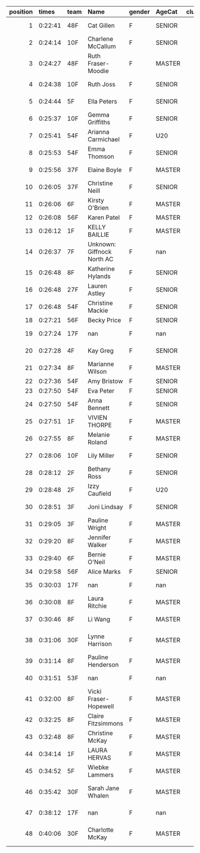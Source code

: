 |   position | times   | team   | Name                       | gender   | AgeCat   |   clubnumber | Club name                  | Website                                    |   finishPosition |
|-----------:|:--------|:-------|:---------------------------|:---------|:---------|-------------:|:---------------------------|:-------------------------------------------|-----------------:|
|          1 | 0:22:41 | 48F    | Cat Gillen                 | F        | SENIOR   |           48 | Springburn Harriers        | https://www.springburnharriers.co.uk/      |               34 |
|          2 | 0:24:14 | 10F    | Charlene McCallum          | F        | SENIOR   |           10 | Shettleston Harriers       | http://shettlestonharriers.org.uk/         |               48 |
|          3 | 0:24:27 | 48F    | Ruth Fraser-Moodie         | F        | MASTER   |           48 | Springburn Harriers        | https://www.springburnharriers.co.uk/      |               54 |
|          4 | 0:24:38 | 10F    | Ruth Joss                  | F        | SENIOR   |           10 | Shettleston Harriers       | http://shettlestonharriers.org.uk/         |               57 |
|          5 | 0:24:44 | 5F     | Ella Peters                | F        | SENIOR   |            5 | Westerlands CCC            | https://westerlandsccc.co.uk/              |               61 |
|          6 | 0:25:37 | 10F    | Gemma Griffiths            | F        | SENIOR   |           10 | Shettleston Harriers       | http://shettlestonharriers.org.uk/         |               70 |
|          7 | 0:25:41 | 54F    | Arianna Carmichael         | F        | U20      |           54 | VP-Glasgow                 | https://www.vp-glasgow.com                 |               71 |
|          8 | 0:25:53 | 54F    | Emma Thomson               | F        | SENIOR   |           54 | VP-Glasgow                 | https://www.vp-glasgow.com                 |               75 |
|          9 | 0:25:56 | 37F    | Elaine Boyle               | F        | MASTER   |           37 | Law & District AAC         | http://www.lawaac.co.uk/                   |               76 |
|         10 | 0:26:05 | 37F    | Christine Neill            | F        | SENIOR   |           37 | Law & District AAC         | http://www.lawaac.co.uk/                   |               78 |
|         11 | 0:26:06 | 6F     | Kirsty O'Brien             | F        | MASTER   |            6 | Cambuslang Harriers        | https://cambuslangharriers.org/            |               80 |
|         12 | 0:26:08 | 56F    | Karen Patel                | F        | MASTER   |           56 | West End RR                | https://www.westendroadrunners.co.uk/      |               81 |
|         13 | 0:26:12 | 1F     | KELLY BAILLIE              | F        | MASTER   |            1 | East Kilbride AC           | http://www.ekac.org.uk/                    |               83 |
|         14 | 0:26:37 | 7F     | Unknown: Giffnock North AC | F        | nan      |            7 | Giffnock North AC          | https://www.giffnocknorth.co.uk/           |               85 |
|         15 | 0:26:48 | 8F     | Katherine Hylands          | F        | SENIOR   |            8 | Bellahouston Harriers      | http://www.bellahoustonharriers.co.uk/     |               87 |
|         16 | 0:26:48 | 27F    | Lauren Astley              | F        | SENIOR   |           27 | Glasgow FrontRunners       | https://www.glasgowfrontrunners.org/       |               90 |
|         17 | 0:26:48 | 54F    | Christine Mackie           | F        | SENIOR   |           54 | VP-Glasgow                 | https://www.vp-glasgow.com                 |               92 |
|         18 | 0:27:21 | 56F    | Becky Price                | F        | SENIOR   |           56 | West End RR                | https://www.westendroadrunners.co.uk/      |               95 |
|         19 | 0:27:24 | 17F    | nan                        | F        | nan      |           17 | Calderglen Harriers        | http://www.calderglenharriers.org.uk/      |               96 |
|         20 | 0:27:28 | 4F     | Kay Greg                   | F        | SENIOR   |            4 | Inverclyde AC              | https://www.inverclydeac.org/              |               98 |
|         21 | 0:27:34 | 8F     | Marianne Wilson            | F        | MASTER   |            8 | Bellahouston Harriers      | http://www.bellahoustonharriers.co.uk/     |              100 |
|         22 | 0:27:36 | 54F    | Amy Bristow                | F        | SENIOR   |           54 | VP-Glasgow                 | https://www.vp-glasgow.com                 |              102 |
|         23 | 0:27:50 | 54F    | Eva Peter                  | F        | SENIOR   |           54 | VP-Glasgow                 | https://www.vp-glasgow.com                 |              106 |
|         24 | 0:27:50 | 54F    | Anna Bennett               | F        | SENIOR   |           54 | VP-Glasgow                 | https://www.vp-glasgow.com                 |              107 |
|         25 | 0:27:51 | 1F     | VIVIEN THORPE              | F        | MASTER   |            1 | East Kilbride AC           | http://www.ekac.org.uk/                    |              108 |
|         26 | 0:27:55 | 8F     | Melanie Roland             | F        | MASTER   |            8 | Bellahouston Harriers      | http://www.bellahoustonharriers.co.uk/     |              110 |
|         27 | 0:28:06 | 10F    | Lily Miller                | F        | SENIOR   |           10 | Shettleston Harriers       | http://shettlestonharriers.org.uk/         |              115 |
|         28 | 0:28:12 | 2F     | Bethany Ross               | F        | SENIOR   |            2 | Kilmarnock H&AC            | http://www.kilmarnockharriers.com/         |              117 |
|         29 | 0:28:48 | 2F     | Izzy Caufield              | F        | U20      |            2 | Kilmarnock H&AC            | http://www.kilmarnockharriers.com/         |              120 |
|         30 | 0:28:51 | 3F     | Joni Lindsay               | F        | SENIOR   |            3 | Bellahouston RR            | https://www.bellahoustonroadrunners.co.uk/ |              121 |
|         31 | 0:29:05 | 3F     | Pauline Wright             | F        | MASTER   |            3 | Bellahouston RR            | https://www.bellahoustonroadrunners.co.uk/ |              123 |
|         32 | 0:29:20 | 8F     | Jennifer Walker            | F        | MASTER   |            8 | Bellahouston Harriers      | http://www.bellahoustonharriers.co.uk/     |              126 |
|         33 | 0:29:40 | 6F     | Bernie O'Neil              | F        | MASTER   |            6 | Cambuslang Harriers        | https://cambuslangharriers.org/            |              131 |
|         34 | 0:29:58 | 56F    | Alice Marks                | F        | SENIOR   |           56 | West End RR                | https://www.westendroadrunners.co.uk/      |              133 |
|         35 | 0:30:03 | 17F    | nan                        | F        | nan      |           17 | Calderglen Harriers        | http://www.calderglenharriers.org.uk/      |              135 |
|         36 | 0:30:08 | 8F     | Laura Ritchie              | F        | MASTER   |            8 | Bellahouston Harriers      | http://www.bellahoustonharriers.co.uk/     |              136 |
|         37 | 0:30:46 | 8F     | Li Wang                    | F        | MASTER   |            8 | Bellahouston Harriers      | http://www.bellahoustonharriers.co.uk/     |              140 |
|         38 | 0:31:06 | 30F    | Lynne Harrison             | F        | MASTER   |           30 | Greenock Glenpark Harriers | https://greenockglenparkharriers.com/      |              142 |
|         39 | 0:31:14 | 8F     | Pauline Henderson          | F        | MASTER   |            8 | Bellahouston Harriers      | http://www.bellahoustonharriers.co.uk/     |              143 |
|         40 | 0:31:51 | 53F    | nan                        | F        | nan      |           53 | Troon Tortoises            | http://troontortoises.co.uk                |              145 |
|         41 | 0:32:00 | 8F     | Vicki Fraser-Hopewell      | F        | MASTER   |            8 | Bellahouston Harriers      | http://www.bellahoustonharriers.co.uk/     |              147 |
|         42 | 0:32:25 | 8F     | Claire Fitzsimmons         | F        | MASTER   |            8 | Bellahouston Harriers      | http://www.bellahoustonharriers.co.uk/     |              149 |
|         43 | 0:32:48 | 8F     | Christine McKay            | F        | MASTER   |            8 | Bellahouston Harriers      | http://www.bellahoustonharriers.co.uk/     |              151 |
|         44 | 0:34:14 | 1F     | LAURA HERVAS               | F        | MASTER   |            1 | East Kilbride AC           | http://www.ekac.org.uk/                    |              152 |
|         45 | 0:34:52 | 5F     | Wiebke Lammers             | F        | MASTER   |            5 | Westerlands CCC            | https://westerlandsccc.co.uk/              |              153 |
|         46 | 0:35:42 | 30F    | Sarah Jane Whalen          | F        | MASTER   |           30 | Greenock Glenpark Harriers | https://greenockglenparkharriers.com/      |              154 |
|         47 | 0:38:12 | 17F    | nan                        | F        | nan      |           17 | Calderglen Harriers        | http://www.calderglenharriers.org.uk/      |              156 |
|         48 | 0:40:06 | 30F    | Charlotte McKay            | F        | MASTER   |           30 | Greenock Glenpark Harriers | https://greenockglenparkharriers.com/      |              157 |